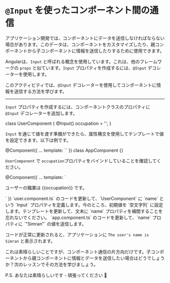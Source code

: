 # `@Input` を使ったコンポーネント間の通信

アプリケーション開発では、コンポーネントにデータを送信しなければならない場合があります。このデータは、コンポーネントをカスタマイズしたり、親コンポーネントから子コンポーネントに情報を送信したりするために使用できます。

Angularは、`Input` と呼ばれる概念を使用しています。これは、他のフレームワークの `props` と似ています。`Input` プロパティを作成するには、`@Input` デコレーターを使用します。

このアクティビティでは、`@Input` デコレーターを使用してコンポーネントに情報を送信する方法を学びます。

<hr>

`Input` プロパティを作成するには、コンポーネントクラスのプロパティに `@Input` デコレーターを追加します。

<docs-code header="user.component.ts" language="ts">
class UserComponent {
  @Input() occupation = '';
}
</docs-code>

`Input` を通じて値を渡す準備ができたら、属性構文を使用してテンプレートで値を設定できます。以下は例です。

<docs-code header="app.component.ts" language="angular-ts" highlight="[3]">
@Component({
  ...
  template: `<app-user occupation="Angular Developer"></app-user>`
})
class AppComponent {}
</docs-code>

`UserComponent` で `occupation`プロパティをバインドしていることを確認してください。

<docs-code header="user.component.ts" language="angular-ts">
@Component({
  ...
  template: `<p>ユーザーの職業は {{occupation}} です。</p>`
})
</docs-code>

<docs-workflow>

<docs-step title="`@Input` プロパティを定義する">
`user.component.ts` のコードを更新して、`UserComponent` に `name` という `Input` プロパティを定義します。今のところ、初期値を `空文字列` に設定します。テンプレートを更新して、文末に `name` プロパティを補間することを忘れないでください。
</docs-step>

<docs-step title="`@Input` プロパティに値を渡す">
`app.component.ts` のコードを更新して、`name` プロパティに `"Simran"` の値を送信します。
<br>

コードが正常に更新されると、アプリケーションに `The user's name is Simran` と表示されます。
</docs-step>

</docs-workflow>

これは素晴らしいことですが、コンポーネント通信の片方向だけです。子コンポーネントから親コンポーネントに情報とデータを送信したい場合はどうでしょうか？次のレッスンでその方法を学びましょう。

P.S. あなたは素晴らしいです - 頑張ってください 🎉
